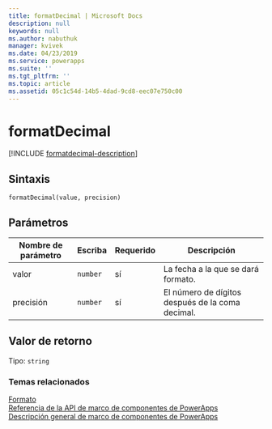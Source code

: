 ```yaml
---
title: formatDecimal | Microsoft Docs
description: null
keywords: null
ms.author: nabuthuk
manager: kvivek
ms.date: 04/23/2019
ms.service: powerapps
ms.suite: ''
ms.tgt_pltfrm: ''
ms.topic: article
ms.assetid: 05c1c54d-14b5-4dad-9cd8-eec07e750c00
---
```


# <a name="formatdecimal"></a>formatDecimal

[!INCLUDE [formatdecimal-description](includes/formatdecimal-description.md)]

## <a name="syntax"></a>Sintaxis

`formatDecimal(value, precision)`

## <a name="parameters"></a>Parámetros

| Nombre de parámetro|Escriba|Requerido|Descripción|
| ------------- |----|--------|-----------|
|valor|`number`|sí|La fecha a la que se dará formato.|
|precisión|`number`|sí|El número de dígitos después de la coma decimal.|

## <a name="return-value"></a>Valor de retorno

Tipo: `string`


### <a name="related-topics"></a>Temas relacionados

[Formato](../formatting.md)<br/>
[Referencia de la API de marco de componentes de PowerApps](../../reference/index.md)<br/>
[Descripción general de marco de componentes de PowerApps](../../overview.md)